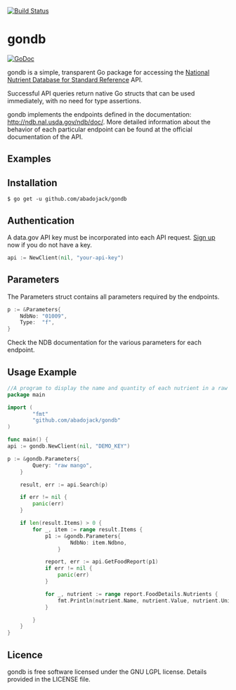 [![Build Status](https://travis-ci.org/abadojack/gondb.svg?branch=master)](https://travis-ci.org/abadojack/gondb)

# gondb

[![GoDoc](https://godoc.org/github.com/abadojack/gondb?status.png)](http://godoc.org/github.com/abadojack/gondb)

gondb is a simple, transparent Go package for accessing the [National Nutrient Database for Standard Reference](http://ndb.nal.usda.gov/ndb/doc/) API.

Successful API queries return native Go structs that can be used immediately, with no need for type assertions.

gondb implements the endpoints defined in the documentation: http://ndb.nal.usda.gov/ndb/doc/.
More detailed information about the behavior of each particular endpoint can be found at the official documentation of the API.

Examples
-------------

## Installation

	$ go get -u github.com/abadojack/gondb

## Authentication

A data.gov API key must be incorporated into each API request. [Sign up](http:ndb.nal.usda.gov/ndb/doc/#) now if you do not have a key.
```Go
api := NewClient(nil, "your-api-key")
```

## Parameters

The Parameters struct contains all parameters required by the endpoints.

```Go
p := &Parameters{
	NdbNo: "01009",
	Type:  "f",
}
```

Check the NDB documentation for the various parameters for each endpoint.

## Usage Example

```Go
//A program to display the name and quantity of each nutrient in a raw mango.
package main

import (
        "fmt"
        "github.com/abadojack/gondb"
)

func main() {
api := gondb.NewClient(nil, "DEMO_KEY")

p := &gondb.Parameters{
        Query: "raw mango",
    }

    result, err := api.Search(p)

    if err != nil {
        panic(err)
    }

    if len(result.Items) > 0 {
        for _, item := range result.Items {
            p1 := &gondb.Parameters{
                	NdbNo: item.Ndbno,
              	}

            report, err := api.GetFoodReport(p1)
            if err != nil {
                panic(err)
            }

            for _, nutrient := range report.FoodDetails.Nutrients {
                fmt.Println(nutrient.Name, nutrient.Value, nutrient.Unit)
            }

        }
    }
}
```


## Licence
gondb is free software licensed under the GNU LGPL license. Details provided in the LICENSE file.
